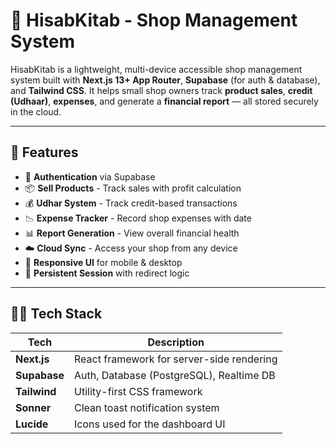 # 🧾 HisabKitab - Shop Management System

HisabKitab is a lightweight, multi-device accessible shop management system built with **Next.js 13+ App Router**, **Supabase** (for auth & database), and **Tailwind CSS**. It helps small shop owners track **product sales**, **credit (Udhaar)**, **expenses**, and generate a **financial report** — all stored securely in the cloud.

---

## 🚀 Features

- 🔐 **Authentication** via Supabase
- 📦 **Sell Products** - Track sales with profit calculation
- 💰 **Udhar System** - Track credit-based transactions
- 📉 **Expense Tracker** - Record shop expenses with date
- 📊 **Report Generation** - View overall financial health
- ☁️ **Cloud Sync** - Access your shop from any device
- 📱 **Responsive UI** for mobile & desktop
- 🔁 **Persistent Session** with redirect logic

---

## 🧑‍💻 Tech Stack

| Tech         | Description                            |
|--------------|----------------------------------------|
| **Next.js**  | React framework for server-side rendering |
| **Supabase** | Auth, Database (PostgreSQL), Realtime DB |
| **Tailwind** | Utility-first CSS framework             |
| **Sonner**   | Clean toast notification system         |
| **Lucide**   | Icons used for the dashboard UI         |
